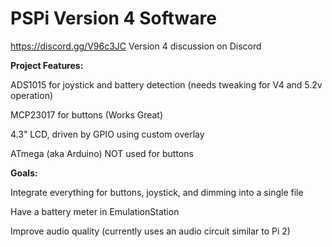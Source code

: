 # PSPi Version 4 Software

https://discord.gg/V96c3JC Version 4 discussion on Discord

**Project Features:**

ADS1015 for joystick and battery detection (needs tweaking for V4 and 5.2v operation)

MCP23017 for buttons (Works Great)

4.3" LCD, driven by GPIO using custom overlay

ATmega (aka Arduino) NOT used for buttons

**Goals:**

Integrate everything for buttons, joystick, and dimming into a single file

Have a battery meter in EmulationStation

Improve audio quality (currently uses an audio circuit similar to Pi 2)
